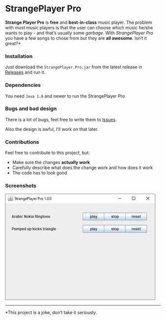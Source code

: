 # StrangePlayer Pro
**Strange Player Pro** is **free** and **best-in-class** music player. The problem with most music players is that the user can choose which music he/she wants to play - and that’s usually some *garbage*. With *StrangePlayer Pro* you have a few songs to chose from but they are **all awesome**. Isn’t it great?*



### Installation

Just download the `StrangePlayer.Pro.jar` from the latest release in [Releases](https://github.com/WellThatsStrange-Studios/StrangePlayer-Pro/releases) and run it.

### Dependencies

You need `Java 1.8` and newer to run the StrangePlayer Pro

### Bugs and bad design

There is a lot of bugs, feel free to write them to [Issues](https://github.com/WellThatsStrange-Studios/StrangePlayer-Pro/issues).

Also the design is awful, I’ll work on that later.

### Contributions

Feel free to contribute to this project, but:

- Make sure the changes **actually work**
- Carefully describe what does the change work and how does it work
- The code has to look good

### Screenshots

![screenshot of StrangePlayer Pro 1.0.0](\readmesrc\Screenshot1.0.0.png)



------

*This project is a joke, don’t take it seriously.
